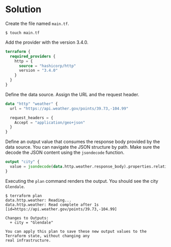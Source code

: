 # Solution

Create the file named `main.tf`.

```
$ touch main.tf
```

Add the provider with the version 3.4.0.

```terraform
terraform {
  required_providers {
    http = {
      source = "hashicorp/http"
      version = "3.4.0"
    }
  }
}
```

Define the data source. Assign the URL and the request header.

```terraform
data "http" "weather" {
  url = "https://api.weather.gov/points/39.73,-104.99"

  request_headers = {
    Accept = "application/geo+json"
  }
}
```

Define an output value that consumes the response body provided by the data source. You can navigate the JSON structure by path. Make sure the decode the JSON content using the `jsondecode` function.

```terraform
output "city" {
  value = jsondecode(data.http.weather.response_body).properties.relativeLocation.properties.city
}
```

Executing the `plan` command renders the output. You should see the city `Glendale`.

```
$ terraform plan
data.http.weather: Reading...
data.http.weather: Read complete after 1s [id=https://api.weather.gov/points/39.73,-104.99]

Changes to Outputs:
  + city = "Glendale"

You can apply this plan to save these new output values to the Terraform state, without changing any
real infrastructure.
```


